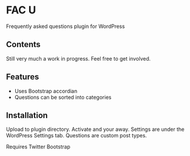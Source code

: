 # FAC U

Frequently asked questions plugin for WordPress

## Contents

Still very much a work in progress. Feel free to get involved.

## Features

* Uses Bootstrap accordian
* Questions can be sorted into categories

## Installation

Upload to plugin directory. Activate and your away. Settings are under the WordPress Settings tab. Questions are custom post types.

Requires Twitter Bootstrap